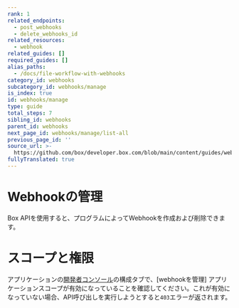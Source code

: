 ```yaml
---
rank: 1
related_endpoints:
  - post_webhooks
  - delete_webhooks_id
related_resources:
  - webhook
related_guides: []
required_guides: []
alias_paths:
  - /docs/file-workflow-with-webhooks
category_id: webhooks
subcategory_id: webhooks/manage
is_index: true
id: webhooks/manage
type: guide
total_steps: 7
sibling_id: webhooks
parent_id: webhooks
next_page_id: webhooks/manage/list-all
previous_page_id: ''
source_url: >-
  https://github.com/box/developer.box.com/blob/main/content/guides/webhooks/manage/index.md
fullyTranslated: true
---
```

# Webhookの管理

Box APIを使用すると、プログラムによってWebhookを作成および削除できます。

<Message type="warning">

# スコープと権限

アプリケーションの[開発者コンソール][console]の構成タブで、\[webhookを管理] アプリケーションスコープが有効になっていることを確認してください。これが有効になっていない場合、API呼び出しを実行しようとすると`403`エラーが返されます。

</Message>

[console]: https://app.box.com/developers/console
